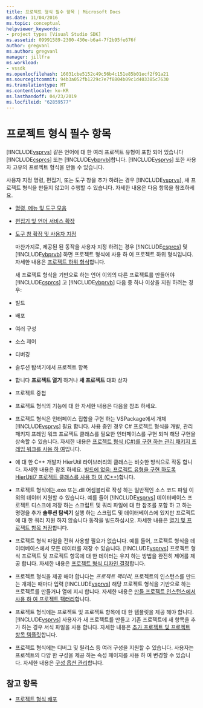 ```yaml
---
title: 프로젝트 형식 필수 항목 | Microsoft Docs
ms.date: 11/04/2016
ms.topic: conceptual
helpviewer_keywords:
- project types [Visual Studio SDK]
ms.assetid: 09991589-2300-430e-b6a4-7f2b95fe676f
author: gregvanl
ms.author: gregvanl
manager: jillfra
ms.workload:
- vssdk
ms.openlocfilehash: 16031cbe5152c49c56b4c151e85b01ecf2f91a21
ms.sourcegitcommit: 94b3a052fb1229c7e7f8804b09c1d403385c7630
ms.translationtype: MT
ms.contentlocale: ko-KR
ms.lasthandoff: 04/23/2019
ms.locfileid: "62859577"
---
```

# <a name="project-type-essentials"></a>프로젝트 형식 필수 항목
[!INCLUDE[vsprvs](../../code-quality/includes/vsprvs_md.md)] 같은 언어에 대 한 여러 프로젝트 유형이 포함 되어 있습니다 [!INCLUDE[csprcs](../../data-tools/includes/csprcs_md.md)] 또는 [!INCLUDE[vbprvb](../../code-quality/includes/vbprvb_md.md)]합니다. [!INCLUDE[vsprvs](../../code-quality/includes/vsprvs_md.md)] 또한 사용자 고유의 프로젝트 형식을 만들 수 있습니다.

 사용자 지정 명령, 편집기, 또는 도구 창을 추가 하려는 경우 [!INCLUDE[vsprvs](../../code-quality/includes/vsprvs_md.md)], 새 프로젝트 형식을 만들지 않고이 수행할 수 있습니다. 자세한 내용은 다음 항목을 참조하세요.

- [명령, 메뉴 및 도구 모음](../../extensibility/internals/commands-menus-and-toolbars.md)

- [편집기 및 언어 서비스 확장](../../extensibility/editor-and-language-service-extensions.md)

- [도구 창 확장 및 사용자 지정](../../extensibility/extending-and-customizing-tool-windows.md)

  마찬가지로, 제공된 된 동작을 사용자 지정 하려는 경우 [!INCLUDE[csprcs](../../data-tools/includes/csprcs_md.md)] 및 [!INCLUDE[vbprvb](../../code-quality/includes/vbprvb_md.md)] 하면 프로젝트 형식에 사용 하 여 프로젝트 하위 형식입니다. 자세한 내용은 [프로젝트 하위 형식](../../extensibility/internals/project-subtypes.md)합니다.

  새 프로젝트 형식을 기반으로 하는 언어 이외의 다른 프로젝트를 만들어야 [!INCLUDE[csprcs](../../data-tools/includes/csprcs_md.md)] 고 [!INCLUDE[vbprvb](../../code-quality/includes/vbprvb_md.md)] 다음 중 하나 이상을 지원 하려는 경우:

- 빌드

- 배포

- 여러 구성

- 소스 제어

- 디버깅

- 솔루션 탐색기에서 프로젝트 항목

- 합니다 **프로젝트 열기** 하거나 **새 프로젝트** 대화 상자

- 프로젝트 중첩

- 프로젝트 형식의 기능에 대 한 자세한 내용은 다음을 참조 하세요.

- 프로젝트 형식은 인터페이스 집합을 구현 하는 VSPackage에서 개체 [!INCLUDE[vsprvs](../../code-quality/includes/vsprvs_md.md)] 필요 합니다. 사용 중인 경우 C# 프로젝트 형식을 개발, 관리 패키지 프레임 워크 프로젝트 클래스를 필요한 인터페이스를 구현 되며 해당 구현을 상속할 수 있습니다. 자세한 내용은 [프로젝트 형식 (C#)를 구현 하는 관리 패키지 프레임 워크를 사용 하 여](../../extensibility/internals/using-the-managed-package-framework-to-implement-a-project-type-csharp.md)입니다.

- 에 대 한 C++ 개발자 HierUtil 라이브러리의 클래스는 비슷한 방식으로 작동 합니다. 자세한 내용은 참조 하세요. [빌드에 없음: 프로젝트 유형을 구현 하도록 HierUtil7 프로젝트 클래스를 사용 하 여 (C++)](https://msdn.microsoft.com/library/a5c16a09-94a2-46ef-87b5-35b815e2f346)합니다.

- 프로젝트 형식에는.exe 또는.dll 어셈블리로 작성 하는 일반적인 소스 코드 파일 이외의 데이터 지원할 수 있습니다. 예를 들어 [!INCLUDE[vsprvs](../../code-quality/includes/vsprvs_md.md)] 데이터베이스 프로젝트 디스크에 저장 하는 스크립트 및 쿼리 파일에 대 한 참조를 포함 하 고 하는 명령을 추가 **솔루션 탐색기** 실행 하는 스크립트 및 데이터베이스에 있지만 프로젝트에 대 한 쿼리 지원 하지 않습니다 동작을 빌드하십시오. 자세한 내용은 [열기 및 프로젝트 항목 저장](../../extensibility/internals/opening-and-saving-project-items.md)합니다.

- 프로젝트 형식 파일을 전혀 사용할 필요가 없습니다. 예를 들어, 프로젝트 형식을 데이터베이스에서 모든 데이터를 저장 수 있습니다. [!INCLUDE[vsprvs](../../code-quality/includes/vsprvs_md.md)] 프로젝트 형식 프로젝트 및 프로젝트 항목에 대 한 데이터는 유지 하는 방법을 완전히 제어를 제공 합니다. 자세한 내용은 [프로젝트 형식 디자인 결정](../../extensibility/internals/project-type-design-decisions.md)합니다.

- 프로젝트 형식을 제공 해야 합니다는 *프로젝트 팩터리*, 프로젝트의 인스턴스를 만드는 개체는 때마다 입력 [!INCLUDE[vsprvs](../../code-quality/includes/vsprvs_md.md)] 해당 프로젝트 형식을 기반으로 하는 프로젝트를 만들거나 열에 지시 합니다. 자세한 내용은 [만들 프로젝트 인스턴스에서 사용 하 여 프로젝트 팩터리](../../extensibility/internals/creating-project-instances-by-using-project-factories.md)합니다.

- 프로젝트 형식에는 프로젝트 및 프로젝트 항목에 대 한 템플릿을 제공 해야 합니다. [!INCLUDE[vsprvs](../../code-quality/includes/vsprvs_md.md)] 사용자가 새 프로젝트를 만들고 기존 프로젝트에 새 항목을 추가 하는 경우 서식 파일을 사용 합니다. 자세한 내용은 [추가 프로젝트 및 프로젝트 항목 템플릿](../../extensibility/internals/adding-project-and-project-item-templates.md)합니다.

- 프로젝트 형식에는 디버그 및 릴리스 등 여러 구성을 지원할 수 있습니다. 사용자는 프로젝트의 다양 한 구성을 제공 하는 속성 페이지를 사용 하 여 변경할 수 있습니다. 자세한 내용은 [구성 옵션 관리](../../extensibility/internals/managing-configuration-options.md)합니다.

## <a name="see-also"></a>참고 항목
- [프로젝트 형식 배포](../../extensibility/internals/deploying-project-types.md)
